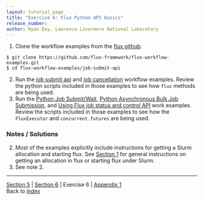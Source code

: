 ```yaml
---
layout: tutorial_page
title: "Exercise 6: Flux Python API basics"
release_number:
author: Ryan Day, Lawrence Livermore National Laboratory
---
```


1. Clone the workflow examples from the [flux github](https://github.com/flux-framework/flux-workflow-examples.git):
```
$ git clone https://github.com/flux-framework/flux-workflow-examples.git
$ cd flux-workflow-examples/job-submit-api
```
2. Run the [job submit api](https://flux-framework.readthedocs.io/projects/flux-workflow-examples/en/latest/job-submit-api/README.html) and [job cancellation](https://flux-framework.readthedocs.io/projects/flux-workflow-examples/en/latest/job-cancel/README.html) workflow examples. Review the python scripts included in those examples to see how `flux` methods are being used.
3. Run the [Python Job Submit/Wait](https://flux-framework.readthedocs.io/projects/flux-workflow-examples/en/latest/job-submit-wait/README.html), [Python Asynchronous Bulk Job Submission](https://flux-framework.readthedocs.io/projects/flux-workflow-examples/en/latest/async-bulk-job-submit/README.html), and [Using Flux job status and control API](https://flux-framework.readthedocs.io/projects/flux-workflow-examples/en/latest/job-status-control/README.html) work examples. Review the scripts included in those examples to see how the `FluxExecutor` and `concurrent.futures` are being used.
### Notes / Solutions
2. Most of the examples explicitly include instructions for getting a Slurm allocation and starting flux. See [Section 1](/flux/section1) for general instructions on getting an allocation in flux or starting flux under Slurm.
3. See note 2.

---
[Section 5](/flux/section5) | [Section 6](/flux/section6) | Exercise 6 | [Appendix 1](/flux/appendix1)  
Back to [index](/flux/index)

